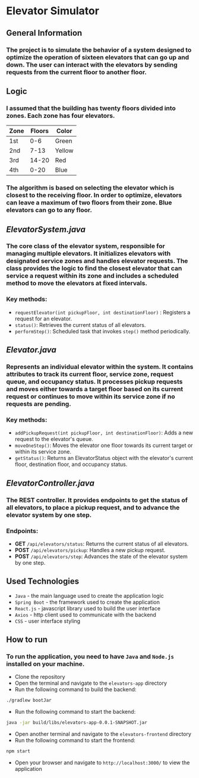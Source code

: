 # Elevator Simulator
## General Information
### The project is to simulate the behavior of a system designed to optimize the operation of sixteen elevators that can go up and down. The user can interact with the elevators by sending requests from the current floor to another floor.
## Logic
### I assumed that the building has twenty floors divided into zones. Each zone has four elevators.
| Zone | Floors | Color  |
|------|--------|--------|
| 1st  | 0-6    | Green  |
| 2nd  | 7-13   | Yellow |
| 3rd  | 14-20  | Red    |
| 4th  | 0-20   | Blue   |
### The algorithm is based on selecting the elevator which is closest to the receiving floor. In order to optimize, elevators can leave a maximum of two floors from their zone. Blue elevators can go to any floor.



## *ElevatorSystem.java*
### The core class of the elevator system, responsible for managing multiple elevators. It initializes elevators with designated service zones and handles elevator requests. The class provides the logic to find the closest elevator that can service a request within its zone and includes a scheduled method to move the elevators at fixed intervals.
### Key methods:
- `requestElevator(int pickupFloor, int destinationFloor)` : Registers a request for an elevator.
- `status()`: Retrieves the current status of all elevators.
- `performStep()`: Scheduled task that invokes `step()` method periodically.
## *Elevator.java*
### Represents an individual elevator within the system. It contains attributes to track its current floor, service zone, request queue, and occupancy status. It processes pickup requests and moves either towards a target floor based on its current request or continues to move within its service zone if no requests are pending.
### Key methods:
- `addPickupRequest(int pickupFloor, int destinationFloor)`: Adds a new request to the elevator's queue.
- `moveOneStep()`: Moves the elevator one floor towards its current target or within its service zone.
- `getStatus()`: Returns an ElevatorStatus object with the elevator's current floor, destination floor, and occupancy status.
## *ElevatorController.java*
### The REST controller. It provides endpoints to get the status of all elevators, to place a pickup request, and to advance the elevator system by one step.
### Endpoints:
- **GET** `/api/elevators/status`: Returns the current status of all elevators.
- **POST** `/api/elevators/pickup`: Handles a new pickup request.
- **POST** `/api/elevators/step`: Advances the state of the elevator system by one step.
## Used Technologies
- `Java` - the main language used to create the application logic
- `Spring Boot` - the framework used to create the application
- `React.js` - javascript library used to build the user interface
- `Axios` - http client used to communicate with the backend
- `CSS` - user interface styling
## How to run
### To run the application, you need to have `Java` and `Node.js` installed on your machine.
- Clone the repository
- Open the terminal and navigate to the `elevators-app` directory
- Run the following command to build the backend:
```bash
./gradlew bootJar
```
- Run the following command to start the backend:
```bash
java -jar build/libs/elevators-app-0.0.1-SNAPSHOT.jar
````
- Open another terminal and navigate to the `elevators-frontend` directory
- Run the following command to start the frontend:
```bash
npm start
```
- Open your browser and navigate to `http://localhost:3000/` to view the application
